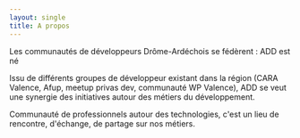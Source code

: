 ```yaml
---
layout: single
title: A propos
---
```

Les communautés de développeurs Drôme-Ardéchois se fédèrent : ADD est né

Issu de différents groupes de développeur existant dans la région (CARA Valence, Afup, meetup privas dev, communauté WP Valence), ADD se veut une synergie des initiatives autour des métiers du développement.

Communauté de professionnels autour des technologies, c'est un lieu de rencontre, d'échange, de partage sur nos métiers.